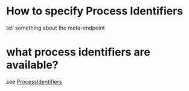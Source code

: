 # How to specify Process Identifiers

tell something about the meta-endpoint

# what process identifiers are available?

see [ProcessIdentifiers](ProcessIdentifiers.md)